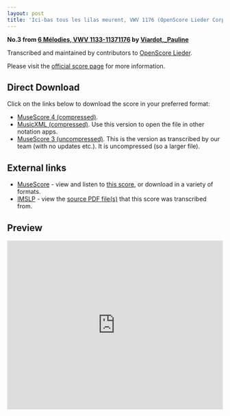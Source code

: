 ```yaml
---
layout: post
title: 'Ici-bas tous les lilas meurent, VWV 1176 (OpenScore Lieder Corpus)'
---
```


__No.3 from [6 Mélodies, VWV 1133-11371176](https://fourscoreandmore.org/openscore/lieder/Viardot,_Pauline/6_Mélodies,_VWV_1133-11371176/) by [Viardot,_Pauline](https://fourscoreandmore.org/openscore/lieder/Viardot,_Pauline)__

Transcribed and maintained by contributors to [OpenScore Lieder].

Please visit the [official score page] for more information.

[official score page]: https://musescore.com/openscore-lieder-corpus/scores/5979580
[OpenScore Lieder]: https://musescore.com/openscore-lieder-corpus

## Direct Download

Click on the links below to download the score in your preferred format:
- [MuseScore 4 (compressed)](https://github.com/openscore/lieder/blob/main/scores/Viardot,_Pauline/6_Mélodies,_VWV_1133-11371176/3_Ici-bas_tous_les_lilas_meurent,_VWV_1176/lc5979580.mscz?raw=true).
- [MusicXML (compressed)](https://github.com/openscore/lieder/blob/main/scores/Viardot,_Pauline/6_Mélodies,_VWV_1133-11371176/3_Ici-bas_tous_les_lilas_meurent,_VWV_1176/lc5979580.mxl?raw=true). Use this version to open the file in other notation apps.
- [MuseScore 3 (uncompressed)](https://github.com/openscore/lieder/blob/main/scores/Viardot,_Pauline/6_Mélodies,_VWV_1133-11371176/3_Ici-bas_tous_les_lilas_meurent,_VWV_1176/lc5979580.mscx?raw=true). This is the version as transcribed by our team (with no updates etc.). It is uncompressed (so a larger file).

## External links

- [MuseScore] - view and listen to [this score][MuseScore], or download in a variety of formats.
- [IMSLP] - view the [source PDF file(s)][IMSLP] that this score was transcribed from.

[MuseScore]: https://musescore.com/score/5979580
[IMSLP]: https://imslp.org/wiki/Special:ReverseLookup/580410

## Preview

<iframe width="100%" height="394" src="https://musescore.com/openscore-lieder-corpus/scores/5979580/embed" frameborder="0" allowfullscreen allow="autoplay; fullscreen"></iframe>
